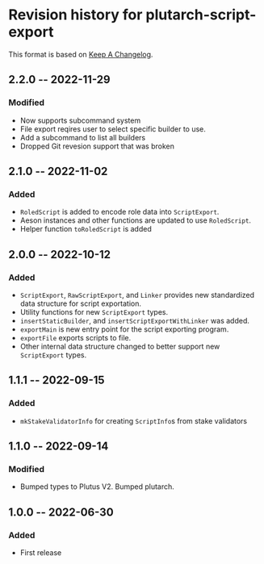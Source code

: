 # Revision history for plutarch-script-export

This format is based on [Keep A Changelog](https://keepachangelog.com/en/1.0.0).

## 2.2.0 -- 2022-11-29

### Modified

- Now supports subcommand system
- File export reqires user to select specific builder to use.
- Add a subcommand to list all builders
- Dropped Git revesion support that was broken

## 2.1.0 -- 2022-11-02

### Added

- `RoledScript` is added to encode role data into `ScriptExport`.
- Aeson instances and other functions are updated to use `RoledScript`.
- Helper function `toRoledScript` is added

## 2.0.0 -- 2022-10-12

### Added

- `ScriptExport`, `RawScriptExport`, and `Linker` provides new standardized data structure for script exportation.
- Utility functions for new `ScriptExport` types.
- `insertStaticBuilder`, and `insertScriptExportWithLinker` was added.
- `exportMain` is new entry point for the script exporting program.
- `exportFile` exports scripts to file.
- Other internal data structure changed to better support new `ScriptExport` types.

## 1.1.1 -- 2022-09-15

### Added

- `mkStakeValidatorInfo` for creating `ScriptInfo`s from stake validators

## 1.1.0 -- 2022-09-14

### Modified

- Bumped types to Plutus V2. Bumped plutarch.

## 1.0.0 -- 2022-06-30

### Added

* First release
